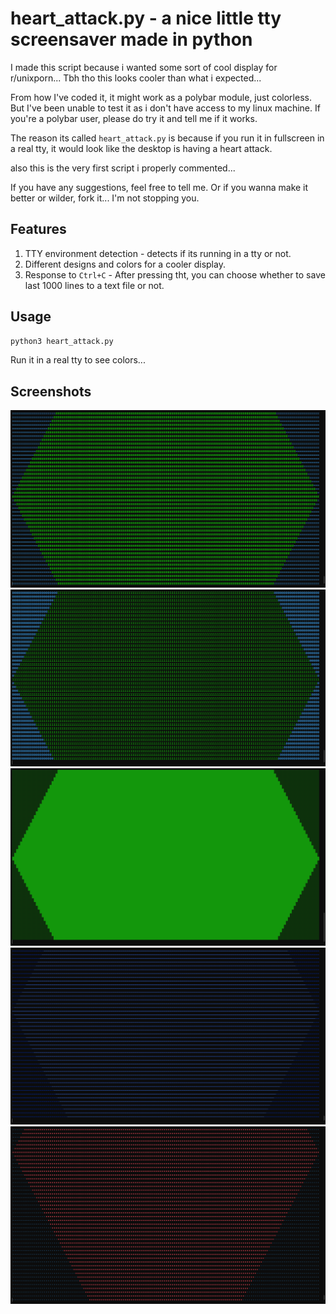 # heart_attack.py - a nice little tty screensaver made in python

I made this script because i wanted some sort of cool display for r/unixporn... Tbh tho this looks cooler than what i expected...

From how I've coded it, it might work as a polybar module, just colorless. But I've been unable to test it as i don't have access to my linux machine. If you're a polybar user, please do try it and tell me if it works.

The reason its called `heart_attack.py` is because if you run it in fullscreen in a real tty, it would look like the desktop is having a heart attack.

also this is the very first script i properly commented...

If you have any suggestions, feel free to tell me. Or if you wanna make it better or wilder, fork it... I'm not stopping you.

## Features
1. TTY environment detection - detects if its running in a tty or not.
2. Different designs and colors for a cooler display.
3. Response to `Ctrl+C` - After pressing tht, you can choose whether to save last 1000 lines to a text file or not.

## Usage
```bash
python3 heart_attack.py
```
Run it in a real tty to see colors...

## Screenshots
![Preview](screenshots/screenshot1.png)
![Preview](screenshots/screenshot2.png)
![Preview](screenshots/screenshot3.png)
![Preview](screenshots/screenshot4.png)
![Preview](screenshots/screenshot5.png)
